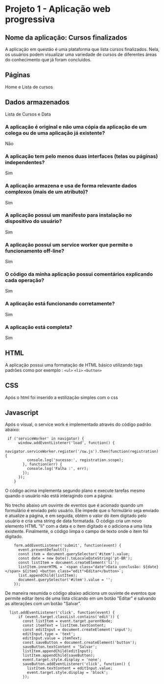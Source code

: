 # Projeto 1 - Aplicação web progressiva

## Nome da aplicação: Cursos finalizados

A aplicação em questão é uma plataforma que lista cursos finalizados. Nela, os usuários podem visualizar uma variedade de cursos de diferentes áreas do conhecimento que já foram concluídos.

## Páginas

Home e Lista de cursos

## Dados armazenados

Lista de Cursos e Data

### A aplicação é original e não uma cópia da aplicação de um colega ou de uma aplicação já existente?
Não
### A aplicação tem pelo menos duas interfaces (telas ou páginas) independentes?

Sim

### A aplicação armazena e usa de forma relevante dados complexos (mais de um atributo)?

Sim

### A aplicação possui um manifesto para instalação no dispositivo do usuário?

Sim

### A aplicação possui um service worker que permite o funcionamento off-line?

Sim

### O código da minha aplicação possui comentários explicando cada operação?

Sim

### A aplicação está funcionando corretamente?

Sim

### A aplicação está completa?

Sim


## HTML

A aplicação possui uma formatação de HTML básico utilizando tags padrões
como por exemplo :
    ```<ul>``` ```<li>``` ```<button>```
    
## CSS

Após o html foi inserido a estilização simples com o css
   
## Javascript

Após o visual, o service work é implementado através do código padrão abaixo:
```
 if ('serviceWorker' in navigator) {
      window.addEventListener('load', function() {
        navigator.serviceWorker.register('/sw.js').then(function(registration) {
          console.log('sucesso:', registration.scope);
        }, function(err) {
          console.log('Falha :', err);
        });
      });
    }

```

O código acima implementa segundo plano e execute tarefas mesmo quando o usuário não está interagindo com a página.

No trecho abaixo um ouvinte de eventos que é acionado quando um formulário é enviado pelo usuário. Ele impede que o formulário seja enviado e atualize a página, e em seguida, obtém o valor do item digitado pelo usuário e cria uma string de data formatada. O código cria um novo elemento HTML "li" com a data e o item digitado e o adiciona a uma lista existente. Finalmente, o código limpa o campo de texto onde o item foi digitado.

```
    form.addEventListener('submit', function(event) {
      event.preventDefault();
      const item = document.querySelector('#item').value;
      const date = new Date().toLocaleDateString('pt-BR');
      const listItem = document.createElement('li');
      listItem.innerHTML = `<span class="date">Data conclusão: ${date}</span> ${item} <button class="edit">Editar</button>`;
      list.appendChild(listItem);
      document.querySelector('#item').value = '';
    });

```

De maneira resumida o código abaixo adiciona um ouvinte de eventos que permite editar itens de uma lista clicando em um botão "Editar" e salvando as alterações com um botão "Salvar".
```
  list.addEventListener('click', function(event) {
      if (event.target.classList.contains('edit')) {
        const listItem = event.target.parentNode;
        const itemText = listItem.textContent;
        const editInput = document.createElement('input');
        editInput.type = 'text';
        editInput.value = itemText;
        const saveButton = document.createElement('button');
        saveButton.textContent = 'Salvar';
        listItem.appendChild(editInput);
        listItem.appendChild(saveButton);
        event.target.style.display = 'none';
        saveButton.addEventListener('click', function() {
          listItem.textContent = editInput.value;
          event.target.style.display = 'block';
        });

```


